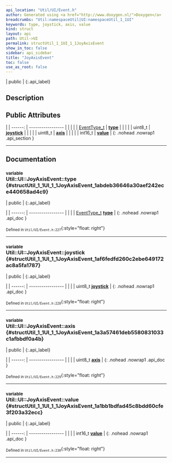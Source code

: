 ```yaml
---
api_location: "Util/UI/Event.h"
author: Generated using <a href="http://www.doxygen.nl/">Doxygen</a>
breadcrumbs: "Util:namespaceUtil|UI:namespaceUtil_1_1UI"
keywords: type, joystick, axis, value
kind: struct
layout: api
path: Util->UI
permalink: structUtil_1_1UI_1_1JoyAxisEvent
show_in_toc: false
sidebar: api_sidebar
title: "JoyAxisEvent"
toc: false
use_as_root: false
---
```


| public |
{:.api_label}

## Description





## Public Attributes

|
| ------: | ----------------- |
|  | |
| [EventType_t](namespaceUtil_1_1UI#namespaceUtil_1_1UI_1ab1a897c2e8040eef66590f56a4d3559e) | **[type](#structUtil_1_1UI_1_1JoyAxisEvent_1abdeb36646a30aef242ece440658ad4c9)**  |
|  | |
| uint8_t | **[joystick](#structUtil_1_1UI_1_1JoyAxisEvent_1af6fedfd260c2ebe649172ac8a5fa1787)**  |
|  | |
| uint8_t | **[axis](#structUtil_1_1UI_1_1JoyAxisEvent_1a3a57461deb5580831033c1afbbdf0a4b)**  |
|  | |
| int16_t | **[value](#structUtil_1_1UI_1_1JoyAxisEvent_1a1bb1bdfad45c8bdd60cfe3f203a32ecc)**  |
{: .nohead .nowrap1 .api_section }


-------------------------------------------------------------------

## Documentation

### <small>variable</small><br/> Util::UI::JoyAxisEvent::type {#structUtil_1_1UI_1_1JoyAxisEvent_1abdeb36646a30aef242ece440658ad4c9}

| public |
{:.api_label}

|
| ------: | ----------------- |
|  |
| [EventType_t](namespaceUtil_1_1UI#namespaceUtil_1_1UI_1ab1a897c2e8040eef66590f56a4d3559e) **[type](#structUtil_1_1UI_1_1JoyAxisEvent_1abdeb36646a30aef242ece440658ad4c9)**  |
{: .nohead .nowrap1 .api_doc }





<sub>Defined in `Util/UI/Event.h:227`</sub>{:style="float: right"}

-------------------------------------------------------------------

### <small>variable</small><br/> Util::UI::JoyAxisEvent::joystick {#structUtil_1_1UI_1_1JoyAxisEvent_1af6fedfd260c2ebe649172ac8a5fa1787}

| public |
{:.api_label}

|
| ------: | ----------------- |
|  |
| uint8_t **[joystick](#structUtil_1_1UI_1_1JoyAxisEvent_1af6fedfd260c2ebe649172ac8a5fa1787)**  |
{: .nohead .nowrap1 .api_doc }





<sub>Defined in `Util/UI/Event.h:228`</sub>{:style="float: right"}

-------------------------------------------------------------------

### <small>variable</small><br/> Util::UI::JoyAxisEvent::axis {#structUtil_1_1UI_1_1JoyAxisEvent_1a3a57461deb5580831033c1afbbdf0a4b}

| public |
{:.api_label}

|
| ------: | ----------------- |
|  |
| uint8_t **[axis](#structUtil_1_1UI_1_1JoyAxisEvent_1a3a57461deb5580831033c1afbbdf0a4b)**  |
{: .nohead .nowrap1 .api_doc }





<sub>Defined in `Util/UI/Event.h:229`</sub>{:style="float: right"}

-------------------------------------------------------------------

### <small>variable</small><br/> Util::UI::JoyAxisEvent::value {#structUtil_1_1UI_1_1JoyAxisEvent_1a1bb1bdfad45c8bdd60cfe3f203a32ecc}

| public |
{:.api_label}

|
| ------: | ----------------- |
|  |
| int16_t **[value](#structUtil_1_1UI_1_1JoyAxisEvent_1a1bb1bdfad45c8bdd60cfe3f203a32ecc)**  |
{: .nohead .nowrap1 .api_doc }





<sub>Defined in `Util/UI/Event.h:230`</sub>{:style="float: right"}

-------------------------------------------------------------------

